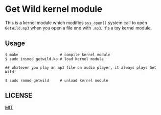# Get Wild kernel module

This is a kernel module which modifies `sys_open()` system call to open `GetWild.mp3` when you open a file end with `.mp3`.
It's a toy kernel module.

## Usage

```
$ make                   # compile kernel module
$ sudo insmod getwild.ko # load kernel module

## whatever you play an mp3 file on audio player, it always plays Get Wild!

$ sudo rmmod getwild     # unload kernel module
```

## LICENSE

[MIT](LICENSE)

